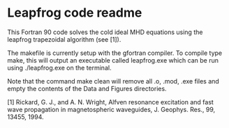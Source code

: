 # Leapfrog code readme
This Fortran 90 code solves the cold ideal MHD equations using the leapfrog trapezoidal algorithm (see [1]).

The makefile is currently setup with the gfortran compiler. To compile type make, this will output an executable called leapfrog.exe which can be run using ./leapfrog.exe on the terminal.

Note that the command make clean will remove all .o, .mod, .exe files and empty the contents of the Data and Figures directories.

[1] Rickard, G. J., and A. N. Wright, Alfven resonance excitation and fast wave propagation in magnetospheric waveguides, J. Geophys. Res., 99, 13455, 1994.
